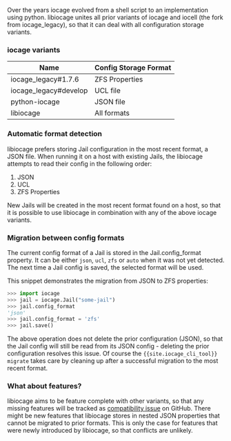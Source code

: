 Over the years iocage evolved from a shell script to an implementation using python.
libiocage unites all prior variants of iocage and iocell (the fork from iocage_legacy), so that it can deal with all configuration storage variants.

### iocage variants

| Name                      | Config Storage Format |
|---------------------------|-----------------------|
| iocage_legacy#1.7.6       | ZFS Properties        |
| iocage_legacy#develop     | UCL file              |
| python-iocage             | JSON file             |
| libiocage                 | All formats           |

### Automatic format detection

libiocage prefers storing Jail configuration in the most recent format, a JSON file.
When running it on a host with existing Jails, the libiocage attempts to read their config in the following order:

1. JSON
2. UCL
3. ZFS Properties

New Jails will be created in the most recent format found on a host, so that it is possible to use libiocage in combination with any of the above iocage variants.

### Migration between config formats

The current config format of a Jail is stored in the Jail.config_format property. It can be either `json`, `ucl`, `zfs` or `auto` when it was not yet detected. The next time a Jail config is saved, the selected format will be used.

This snippet demonstrates the migration from JSON to ZFS properties:

```python
>>> import iocage
>>> jail = iocage.Jail("some-jail")
>>> jail.config_format
'json'
>>> jail.config_format = 'zfs'
>>> jail.save()
```

The above operation does not delete the prior configuration (JSON), so that the Jail config will still be read from its JSON config - deleting the prior configuration resolves this issue. Of course the `{{site.iocage_cli_tool}} migrate` takes care by cleaning up after a successful migration to the most recent format.

### What about features?

libiocage aims to be feature complete with other variants, so that any missing features will be tracked as [compatibility issue](https://github.com/iocage/libiocage/issues?q=label%3Acompatibility) on GitHub. There might be new features that libiocage stores in nested JSON properties that cannot be migrated to prior formats. This is only the case for features that were newly introduced by libiocage, so that conflicts are unlikely.